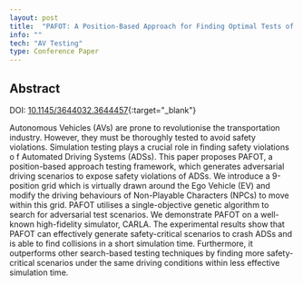 ```yaml
---
layout: post
title:  "PAFOT: A Position-Based Approach for Finding Optimal Tests of Autonomous Vehicles"
info: ""
tech: "AV Testing"
type: Conference Paper
---
```


## Abstract

DOI: [10.1145/3644032.3644457](https://doi.org/10.1145/3644032.3644457){:target="_blank"}

Autonomous Vehicles (AVs) are prone to revolutionise the transportation industry. However, they must be thoroughly tested to avoid safety violations. Simulation testing plays a crucial role in finding safety violations o f Automated Driving Systems (ADSs). This paper proposes PAFOT, a position-based approach testing framework, which generates adversarial driving scenarios to expose safety violations of ADSs. We introduce a 9-position grid which is virtually drawn around the Ego Vehicle (EV) and modify the driving behaviours of Non-Playable Characters (NPCs) to move within this grid. PAFOT utilises a single-objective genetic algorithm to search for adversarial test scenarios. We demonstrate PAFOT on a well-known high-fidelity simulator, CARLA. The experimental results show that PAFOT can effectively generate safety-critical scenarios to crash ADSs and is able to find collisions in a short simulation time. Furthermore, it outperforms other search-based testing techniques by finding more safety-critical scenarios under the same driving conditions within less effective simulation time.

